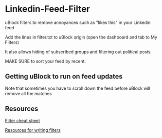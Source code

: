 # Linkedin-Feed-Filter
uBlock filters to remove annoyances such as "likes this" in your Linkedin feed

Add the lines in filter.txt to uBlock origin (open the dashboard and tab to My Filters)

It also allows hiding of subscribed groups and filtering out political posts

MAKE SURE to sort your feed by recent.

## Getting uBlock to run on feed updates

Note that sometimes you have to scroll down the feed before uBlock will remove all the matches

## Resources

[Filter cheat sheet](https://github.com/DandelionSprout/adfilt/blob/master/Wiki/SyntaxMeaningsThatAreActuallyHumanReadable.md)

[Resources for writing filters](https://hub.filterlists.com/t/resources-for-writing-filters/12)

